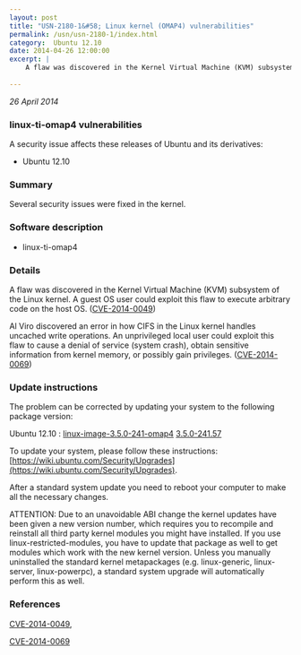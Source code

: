 ```yaml
---
layout: post
title: "USN-2180-1&#58; Linux kernel (OMAP4) vulnerabilities"
permalink: /usn/usn-2180-1/index.html
category:  Ubuntu 12.10
date: 2014-04-26 12:00:00
excerpt: |
    A flaw was discovered in the Kernel Virtual Machine (KVM) subsystem of the Linux kernel. A guest OS user could exploit this flaw to execute arbitrary code on the host OS. ([CVE-2014-0049](http://people.ubuntu.com/~ubuntu-security/cve/CVE-2014-0049))
    
--- 
```

 
 

*26 April 2014*

### linux-ti-omap4 vulnerabilities

A security issue affects these releases of Ubuntu and its derivatives:

* Ubuntu 12.10

### Summary

Several security issues were fixed in the kernel. 

### Software description

* linux-ti-omap4 

### Details

A flaw was discovered in the Kernel Virtual Machine (KVM) subsystem of the Linux kernel. A guest OS user could exploit this flaw to execute arbitrary code on the host OS. ([CVE-2014-0049](http://people.ubuntu.com/~ubuntu-security/cve/CVE-2014-0049))

Al Viro discovered an error in how CIFS in the Linux kernel handles uncached write operations. An unprivileged local user could exploit this flaw to cause a denial of service (system crash), obtain sensitive information from kernel memory, or possibly gain privileges. ([CVE-2014-0069](http://people.ubuntu.com/~ubuntu-security/cve/CVE-2014-0069)) 

### Update instructions

The problem can be corrected by updating your system to the following package version:

Ubuntu 12.10
 : [linux-image-3.5.0-241-omap4](https://launchpad.net/ubuntu/+source/linux-ti-omap4) <span> [3.5.0-241.57](https://launchpad.net/ubuntu/+source/linux-ti-omap4/3.5.0-241.57) </span> 

To update your system, please follow these instructions: [https://wiki.ubuntu.com/Security/Upgrades](https://wiki.ubuntu.com/Security/Upgrades).

After a standard system update you need to reboot your computer to make all the necessary changes.

ATTENTION: Due to an unavoidable ABI change the kernel updates have been given a new version number, which requires you to recompile and reinstall all third party kernel modules you might have installed. If you use linux-restricted-modules, you have to update that package as well to get modules which work with the new kernel version. Unless you manually uninstalled the standard kernel metapackages (e.g. linux-generic, linux-server, linux-powerpc), a standard system upgrade will automatically perform this as well. 

### References

 
 [CVE-2014-0049](http://people.ubuntu.com/~ubuntu-security/cve/CVE-2014-0049), 

 [CVE-2014-0069](http://people.ubuntu.com/~ubuntu-security/cve/CVE-2014-0069)
 

